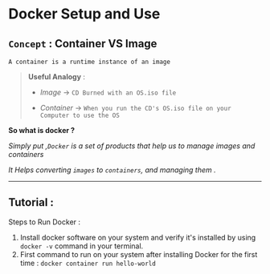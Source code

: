 # Docker  Setup and Use




## `Concept` : Container VS Image 

`A container is a runtime instance of an image`

> 
> **Useful Analogy** :
>  
> + _Image_ -> `CD Burned with an OS.iso file`
> 
> + _Container_ -> `When you run the CD's OS.iso file on your Computer to use the OS` 
>

**So what is docker ?**

_Simply put ,`Docker` is a set of products that help us to manage images and containers_

  _It Helps converting `images` to `containers`, and managing them ._

---
## Tutorial :

Steps to Run Docker : 

1. Install docker software on your system and verify it's installed by using `docker -v` command in your terminal.
2. First command to run  on your system after installing Docker for the first time : 
   `docker container run hello-world`
